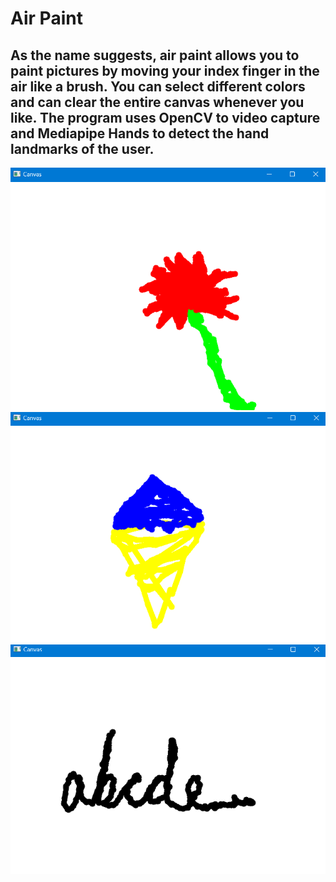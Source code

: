 <h1>Air Paint</h1>
<h2>As the name suggests, air paint allows you to paint pictures by moving your index finger in the air like a brush. You can select different colors and can clear the entire canvas whenever you like. The program uses OpenCV to video capture and Mediapipe Hands to detect the hand landmarks of the user.</h2>
<img src="d1.png">
<img src="d2.png">
<img src="d3.png">
